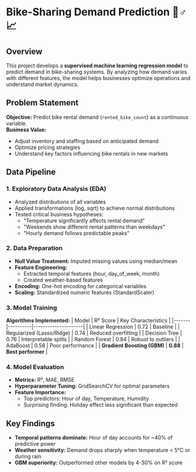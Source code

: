 # Bike-Sharing Demand Prediction 🚴♂️📈

## Overview
This project develops a **supervised machine learning regression model** to predict demand in bike-sharing systems. By analyzing how demand varies with different features, the model helps businesses optimize operations and understand market dynamics.

## Problem Statement
**Objective:** Predict bike rental demand (`rented_bike_count`) as a continuous variable.  
**Business Value:**
- Adjust inventory and staffing based on anticipated demand
- Optimize pricing strategies
- Understand key factors influencing bike rentals in new markets

## Data Pipeline

### 1. Exploratory Data Analysis (EDA)
- Analyzed distributions of all variables
- Applied transformations (log, sqrt) to achieve normal distributions
- Tested critical business hypotheses:
  - "Temperature significantly affects rental demand"
  - "Weekends show different rental patterns than weekdays"
  - "Hourly demand follows predictable peaks"

### 2. Data Preparation
- **Null Value Treatment:** Imputed missing values using median/mean
- **Feature Engineering:**
  - Extracted temporal features (hour, day_of_week, month)
  - Created weather-based features
- **Encoding:** One-hot encoding for categorical variables
- **Scaling:** Standardized numeric features (StandardScaler)

### 3. Model Training
**Algorithms Implemented:**
| Model | R² Score | Key Characteristics |
|-------|----------|---------------------|
| Linear Regression | 0.72 | Baseline |
| Regularized (Lasso/Ridge) | 0.74 | Reduced overfitting |
| Decision Tree | 0.76 | Interpretable splits |
| Random Forest | 0.84 | Robust to outliers |
| AdaBoost | 0.58 | Poor performance |
| **Gradient Boosting (GBM)** | **0.88** | **Best performer** |

### 4. Model Evaluation
- **Metrics:** R², MAE, RMSE
- **Hyperparameter Tuning:** GridSearchCV for optimal parameters
- **Feature Importance:** 
  - Top predictors: Hour of day, Temperature, Humidity
  - Surprising finding: Holiday effect less significant than expected

## Key Findings
- **Temporal patterns dominate:** Hour of day accounts for ~40% of predictive power
- **Weather sensitivity:** Demand drops sharply when temperature < 5°C or during rain
- **GBM superiority:** Outperformed other models by 4-30% on R² score
